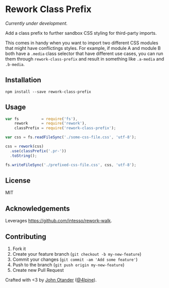 # Rework Class Prefix

_Currently under development._

Add a class prefix to further sandbox CSS styling for third-party imports.

This comes in handy when you want to import two different CSS modules that might
have conflictings styles. For example, if module A and module B both have a
`.media` class selector that have different use cases, you can run them through
`rework-class-prefix` and result in something like `.a-media` and `.b-media`.

## Installation

```
npm install --save rework-class-prefix
```

## Usage

```js
var fs          = require('fs'),
    rework      = require('rework'),
    classPrefix = require('rework-class-prefix');

var css = fs.readFileSync('./some-css-file.css', 'utf-8');

css = rework(css)
  .use(classPrefix('.pr-'))
  .toString();

fs.writeFileSync('./prefixed-css-file.css', css, 'utf-8');
```

## License

MIT

## Acknowledgements

Leverages <https://github.com/intesso/rework-walk>.

## Contributing

1. Fork it
2. Create your feature branch (`git checkout -b my-new-feature`)
3. Commit your changes (`git commit -am 'Add some feature'`)
4. Push to the branch (`git push origin my-new-feature`)
5. Create new Pull Request

Crafted with <3 by [John Otander](http://johnotander.com) ([@4lpine](https://twitter.com/4lpine)).
